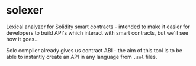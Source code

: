 # solexer
Lexical analyzer for Solidity smart contracts - intended to make it easier for developers to build API's which interact with smart contracts, but we'll see how it goes...

Solc compiler already gives us contract ABI - the aim of this tool is to be able to instantly create an API in any language from `.sol` files.
